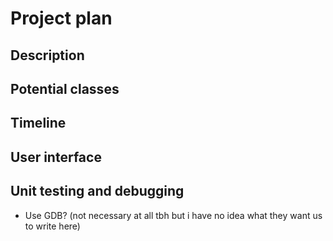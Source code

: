 # Project plan

## Description

## Potential classes

## Timeline

## User interface

## Unit testing and debugging

* Use GDB? (not necessary at all tbh but i have no idea what they want us to write here)

